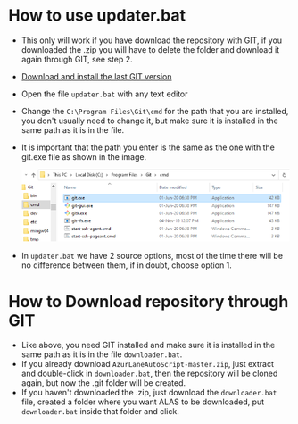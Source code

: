 ﻿# How to use updater.bat

* This only will work if you have download the repository with GIT, if you downloaded the .zip you will have to delete the folder and download it again through GIT, see step 2.
* [Download and install the last GIT version](https://git-scm.com/download/win)
* Open the file `updater.bat` with any text editor
* Change the `C:\Program Files\Git\cmd` for the path that you are installed, you don't usually need to change it, but make sure it is installed in the same path as it is in the file.
* It is important that the path you enter is the same as the one with the git.exe file as shown in the image.

    ![](how_to_update.assets/git.png)
* In `updater.bat` we have 2 source options, most of the time there will be no difference between them, if in doubt, choose option 1.

# How to Download repository through GIT

* Like above, you need GIT installed and make sure it is installed in the same path as it is in the file `downloader.bat`.
* If you already download `AzurLaneAutoScript-master.zip`, just extract and double-click in `downloader.bat`, then the repository will be cloned again, but now the .git folder will be created.
* If you haven't downloaded the .zip, just download the `downloader.bat` file, created a folder where you want ALAS to be downloaded, put `downloader.bat` inside that folder and click.